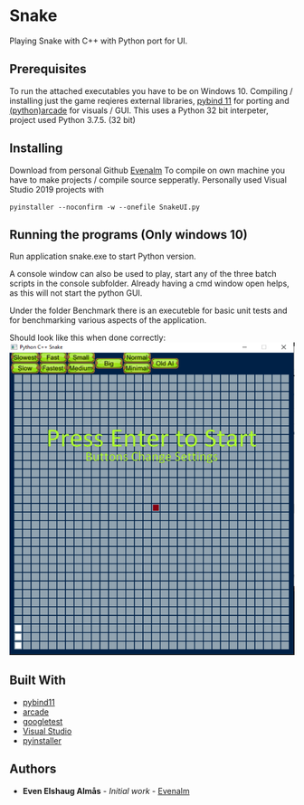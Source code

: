 # Snake
Playing Snake with C++ with Python port for UI.

## Prerequisites

To run the attached executables you have to be on Windows 10.
Compiling / installing just the game reqieres external libraries, [pybind 11](https://pybind11.readthedocs.io/en/stable/) for porting and [(python)arcade](https://arcade.academy/#) for visuals / GUI.
This uses a Python 32 bit interpeter, project used Python 3.7.5. (32 bit) 

## Installing

Download from personal Github [Evenalm](https://github.com/Evenalm/Snake/)
To compile on own machine you have to make projects / compile source sepperatly.
Personally used Visual Studio 2019 projects with 
```
pyinstaller --noconfirm -w --onefile SnakeUI.py
```

## Running the programs (Only windows 10)
Run application snake.exe to start Python version. 

A console window can also be used to play, start any of the three batch scripts in the console subfolder. 
Already having a cmd window open helps, as this will not start the python GUI.

Under the folder Benchmark there is an executeble for basic unit tests and for benchmarking various aspects of the application. 

Should look like this when done correctly:
![](images/RunningApplication.PNG)

## Built With

* [pybind11](https://pybind11.readthedocs.io/en/stable/)
* [arcade](https://arcade.academy/#)
* [googletest](https://github.com/google/googletest)
* [Visual Studio](https://visualstudio.microsoft.com/)
* [pyinstaller](https://www.pyinstaller.org/)


## Authors

* **Even Elshaug Almås** - *Initial work* - [Evenalm](https://github.com/Evenalm)
